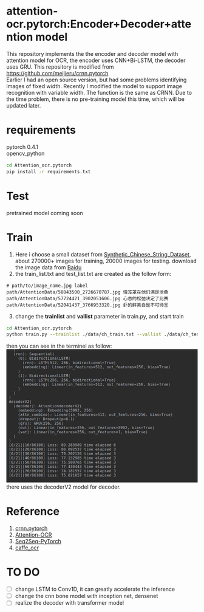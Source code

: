 attention-ocr.pytorch:Encoder+Decoder+attention model
======================================

This repository implements the the encoder and decoder model with attention model for OCR, the encoder uses CNN+Bi-LSTM, the decoder uses GRU. This repository is modified from https://github.com/meijieru/crnn.pytorch  
Earlier I had an open source version, but had some problems identifying images of fixed width. Recently I modified the model to support image recognition with variable width. The function is the same as CRNN. Due to the time problem, there is no pre-training model this time, which will be updated later.

# requirements
pytorch 0.4.1  
opencv_python
```bash
cd Attention_ocr.pytorch
pip install -r requirements.txt
```

# Test
pretrained model coming soon


# Train 
1. Here i choose a small dataset from [Synthetic_Chinese_String_Dataset](https://github.com/chenjun2hao/caffe_ocr), about 270000+ images for training, 20000 images for testing.
download the image data from [Baidu](https://pan.baidu.com/s/1hIurFJ73XbzL-QG4V-oe0w)
2. the train_list.txt and test_list.txt are created as the follow form:
```
# path/to/image_name.jpg label
path/AttentionData/50843500_2726670787.jpg 情笼罩在他们满是沧桑
path/AttentionData/57724421_3902051606.jpg 心态的松弛决定了比赛
path/AttentionData/52041437_3766953320.jpg 虾的鲜美自是不可待言
```
3. change the **trainlist** and **vallist** parameter in train.py, and start train
```bash
cd Attention_ocr.pytorch
python train.py --trainlist ./data/ch_train.txt --vallist ./data/ch_test.txt
```
then you can see in the terminel as follow:
![attentionocr](./test_img/md_img/attentionV2.png)
there uses the decoderV2 model for decoder.

# Reference
1. [crnn.pytorch](https://github.com/meijieru/crnn.pytorch)
2. [Attention-OCR](https://github.com/da03/Attention-OCR)
3. [Seq2Seq-PyTorch](https://github.com/MaximumEntropy/Seq2Seq-PyTorch)
4. [caffe_ocr](https://github.com/senlinuc/caffe_ocr)

# TO DO
- [ ] change LSTM to Conv1D, it can greatly accelerate the inference
- [ ] change the cnn bone model with inception net, densenet
- [ ] realize the decoder with transformer model
